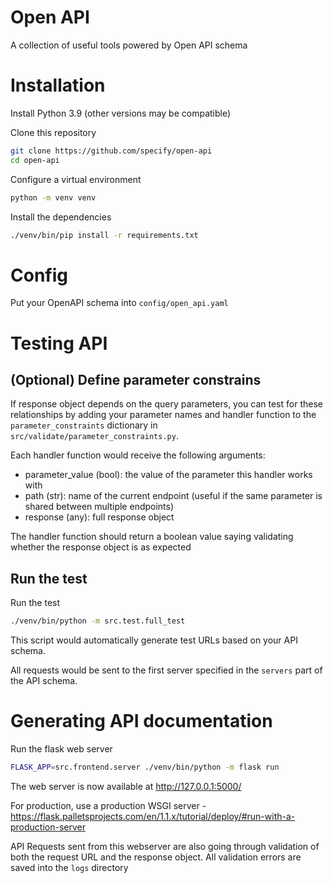 # Open API
A collection of useful tools powered by Open API schema

# Installation
Install Python 3.9 (other versions may be compatible)

Clone this repository
```bash
git clone https://github.com/specify/open-api
cd open-api
```

Configure a virtual environment
```bash
python -m venv venv
```

Install the dependencies
```bash
./venv/bin/pip install -r requirements.txt
```

# Config
Put your OpenAPI schema into `config/open_api.yaml`

# Testing API

## (Optional) Define parameter constrains
If response object depends on the query parameters, you can
test for these relationships by adding your parameter names
and handler function to the `parameter_constraints` dictionary
in `src/validate/parameter_constraints.py`.

Each handler function would receive the following arguments:
* parameter_value (bool): the value of the parameter this handler
  works with
* path (str): name of the current endpoint (useful if the same
  parameter is shared between multiple endpoints)
* response (any): full response object

The handler function should return a boolean value saying validating
whether the response object is as expected

## Run the test

Run the test
```bash
./venv/bin/python -m src.test.full_test
```
This script would automatically generate test URLs based on
your API schema.

All requests would be sent to the first server
specified in the `servers` part of the API schema.

# Generating API documentation
Run the flask web server
```bash
FLASK_APP=src.frontend.server ./venv/bin/python -m flask run
```

The web server is now available at http://127.0.0.1:5000/

For production, use a production WSGI server -
https://flask.palletsprojects.com/en/1.1.x/tutorial/deploy/#run-with-a-production-server

API Requests sent from this webserver are also going through validation
of both the request URL and the response object. All validation errors
are saved into the `logs` directory

